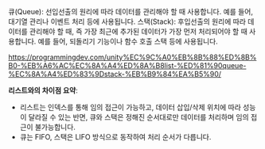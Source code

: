 큐(Queue): 선입선출의 원리에 따라 데이터를 관리해야 할 때 사용합니다. 예를 들어, 대기열 관리나 이벤트 처리 등에 사용됩니다.
스택(Stack): 후입선출의 원리에 따라 데이터를 관리해야 할 때, 즉 가장 최근에 추가된 데이터가 가장 먼저 처리되어야 할 때 사용합니다. 예를 들어, 되돌리기 기능이나 함수 호출 스택 등에 사용됩니다.

https://programmingdev.com/unity%EC%9C%A0%EB%8B%88%ED%8B%B0-%EB%A6%AC%EC%8A%A4%ED%8A%B8list-%ED%81%90queue-%EC%8A%A4%ED%83%9Dstack-%EB%B9%84%EA%B5%90/

**리스트와의 차이점 요약**:

- 리스트는 인덱스를 통해 임의 접근이 가능하고, 데이터 삽입/삭제 위치에 따라 성능이 달라질 수 있는 반면, 큐와 스택은 정해진 순서대로만 데이터를 처리하며 임의 접근이 불가능합니다.
- 큐는 FIFO, 스택은 LIFO 방식으로 동작하여 처리 순서가 다릅니다.